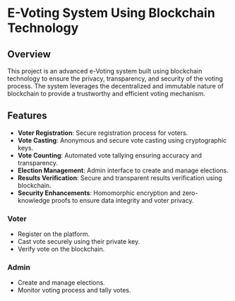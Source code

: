 
# E-Voting System Using Blockchain Technology

## Overview

This project is an advanced e-Voting system built using blockchain technology to ensure the privacy, transparency, and security of the voting process. The system leverages the decentralized and immutable nature of blockchain to provide a trustworthy and efficient voting mechanism.

## Features

- **Voter Registration**: Secure registration process for voters.
- **Vote Casting**: Anonymous and secure vote casting using cryptographic keys.
- **Vote Counting**: Automated vote tallying ensuring accuracy and transparency.
- **Election Management**: Admin interface to create and manage elections.
- **Results Verification**: Secure and transparent results verification using blockchain.
- **Security Enhancements**: Homomorphic encryption and zero-knowledge proofs to ensure data integrity and voter privacy.



### Voter
- Register on the platform.
- Cast vote securely using their private key.
- Verify vote on the blockchain.

### Admin
- Create and manage elections.
- Monitor voting process and tally votes.



